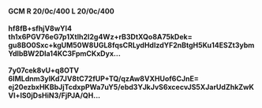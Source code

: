 #### GCM R 20/0c/400 L 20/0c/400
**hf8fB+sfhjV8wYI4**<br/>**th1x6PGV76eG7p1Xtlh2I2g4Wz+rB3DtXQo8A75kDek=**<br/>**gu8BO0Sxc+kgUM50W8UGL8fqsCRLydHdlzdYF2nBtgH5Ku14ESZt3ybmYdIbBW2Dla14KC3FpmCKxDyx...**<br/><br/>
**7y07cek8vU+q8OTV**<br/>**6IMLdnm3ylKd7JV8tC72fUP+TQ/qzAw8VXHUof6CJnE=**<br/>**ej20ezbxHKBbJjTcdxpPWa7uY5/ebd3YJkJvS6xcecvJS5XJarUdZhkZwKVI+lS0jDsHiN3/FjPJA/QH...**